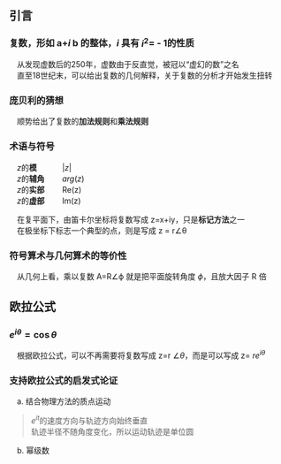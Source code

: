 ## 引言

### 复数，形如 a+$i$ b 的整体，$i$ 具有 $i^2$= - 1的性质  

&emsp;从发现虚数后的250年，虚数由于反直觉，被冠以“虚幻的数”之名  
&emsp;直至18世纪末，可以给出复数的几何解释，关于复数的分析才开始发生扭转  

### 庞贝利的猜想

&emsp;顺势给出了复数的**加法规则**和**乘法规则**  

### 术语与符号

&emsp;$z$的**模**
&emsp;&emsp;&emsp;$|z|$  
&emsp;$z$的**辅角**
&emsp;&emsp;$arg$($z$)  
&emsp;$z$的**实部**
&emsp;&emsp;Re(z)  
&emsp;$z$的**虚部**
&emsp;&emsp;Im(z)  

&emsp;在复平面下，由笛卡尔坐标将复数写成 z=x+iy，只是**标记方法**之一  
&emsp;在极坐标下标志一个典型的点，则是写成 z = $\mathsf{r\angle\theta}$  

### 符号算术与几何算术的等价性

&emsp;从几何上看，乘以复数 A=$\mathsf{R\angle\phi}$ 就是把平面旋转角度 $\phi$，且放大因子 $\mathsf{R}$ 倍

## 欧拉公式

### $e^{i\theta}=\cos\theta$

&emsp;根据欧拉公式，可以不再需要将复数写成 z=r $\angle\theta$，而是可以写成 z= $re^{i\theta}$  

### 支持欧拉公式的启发式论证

&emsp;a. 结合物理方法的质点运动  

> $e^{it}$的速度方向与轨迹方向始终垂直  
> 轨迹半径不随角度变化，所以运动轨迹是单位圆

&emsp;b. 幂级数
